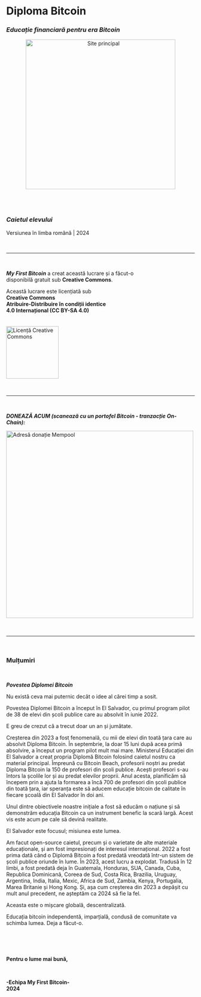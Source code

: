 # Diploma Bitcoin    
    
### _Educație financiară pentru era Bitcoin_    

<div><p align="center"><a rel="Website" href="https://miprimerbitcoin.io/en/"><img alt="Site principal" width="400" style="border-width:0" src="Images/10.Cover-and-Acknowledgments/Main-Logo-v1.png"/></a></div>

<br/>
<br/>

### ***Caietul elevului***    
Versiunea în limba română | 2024

<br/>

__________________________________________________________________________________________________________

<br/>

**_My First Bitcoin_** a creat această lucrare și a făcut-o    
disponibilă gratuit sub **Creative Commons**.    

Această lucrare este licențiată sub    
**Creative Commons**    
**Atribuire-Distribuire în condiții identice**    
**4.0 Internațional (CC BY-SA 4.0)**    
<br/>
<br/>
<a rel="license" href="https://creativecommons.org/licenses/by-sa/4.0"><img alt="Licență Creative Commons" width="140" style="border-width:0" src="https://mirrors.creativecommons.org/presskit/buttons/88x31/png/by-sa.png" /></a><br />

<br/>

__________________________________________________________________________________________________________          

<br/>

***DONEAZĂ ACUM (scanează cu un portofel Bitcoin - tranzacție On-Chain):***    
<div><a rel="Donation" href="https://mempool.space/address/bc1q5es60qpa7gpkp0k32xl4zefkj43kd9zjkzd54sgmv3yzr34dw8dqm9pzsd"><img alt="Adresă donație Mempool" width="500" style="border-width:0" src="Images/10.Cover-and-Acknowledgments/Main-Logo-with-QR-Code-v2.png"/></a></div>       

<br/>
<br/>

__________________________________________________________________________________________________________              
           
<br/>

### Mulțumiri    

<br/>    

***Povestea Diplomei Bitcoin***

Nu există ceva mai puternic decât o idee al cărei timp a sosit.

Povestea Diplomei Bitcoin a început în El Salvador, cu primul program pilot de 38 de elevi din școli publice care au absolvit în iunie 2022.

E greu de crezut că a trecut doar un an și jumătate.

Creșterea din 2023 a fost fenomenală, cu mii de elevi din toată țara care au absolvit Diploma Bitcoin. În septembrie, la doar 15 luni după acea primă absolvire, a început un program pilot mult mai mare. Ministerul Educației din El Salvador a creat propria Diplomă Bitcoin folosind caietul nostru ca material principal. Împreună cu Bitcoin Beach, profesorii noștri au predat Diploma Bitcoin la 150 de profesori din școli publice. Acești profesori s-au întors la școlile lor și au predat elevilor proprii. Anul acesta, planificăm să începem prin a ajuta la formarea a încă 700 de profesori din școli publice din toată țara, iar speranța este să aducem educație bitcoin de calitate în fiecare școală din El Salvador în doi ani.

Unul dintre obiectivele noastre inițiale a fost să educăm o națiune și să demonstrăm educația Bitcoin ca un instrument benefic la scară largă. Acest vis este acum pe cale să devină realitate.

El Salvador este focusul; misiunea este lumea.

Am facut open-source caietul, precum și o varietate de alte materiale educaționale, și am fost impresionați de interesul internațional. 2022 a fost prima dată când o Diplomă Bitcoin a fost predată vreodată într-un sistem de școli publice oriunde în lume. În 2023, acest lucru a explodat. Tradusă în 12 limbi, a fost predată deja în Guatemala, Honduras, SUA, Canada, Cuba, Republica Dominicană, Coreea de Sud, Costa Rica, Brazilia, Uruguay, Argentina, India, Italia, Mexic, Africa de Sud, Zambia, Kenya, Portugalia, Marea Britanie și Hong Kong. Și, așa cum creșterea din 2023 a depășit cu mult anul precedent, ne așteptăm ca 2024 să fie la fel.

Aceasta este o mișcare globală, descentralizată.

Educația bitcoin independentă, imparțială, condusă de comunitate va schimba lumea. Deja a făcut-o.

<br/>
<br/>
<br/>

**Pentru o lume mai bună,**

<br/>

**-Echipa My First Bitcoin-**     
**2024**
